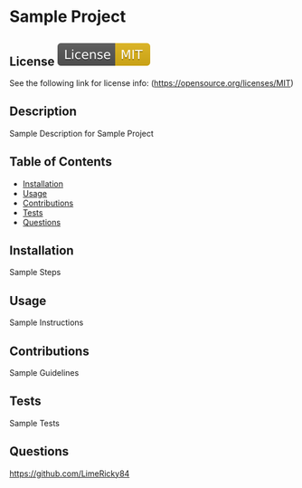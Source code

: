 # Sample Project

  ## License  ![img](./utils/68747470733a2f2f696d672e736869656c64732e696f2f62616467652f4c6963656e73652d4d49542d79656c6c6f772e737667.svg)
  
  See the following link for license info: 
  (https://opensource.org/licenses/MIT)
  
  ## Description
  
  Sample Description for Sample Project
  
  ## Table of Contents

  * [Installation](#installation)
  * [Usage](#usage)
  * [Contributions](#contributions)
  * [Tests](#tests)
  * [Questions](#questions)
  
  ## Installation
  
  Sample Steps
  
  ## Usage
  
  Sample Instructions
  
  ## Contributions
  
  Sample Guidelines
  
  ## Tests
  
  Sample Tests
  
  ## Questions
  
  https://github.com/LimeRicky84
  
  
  